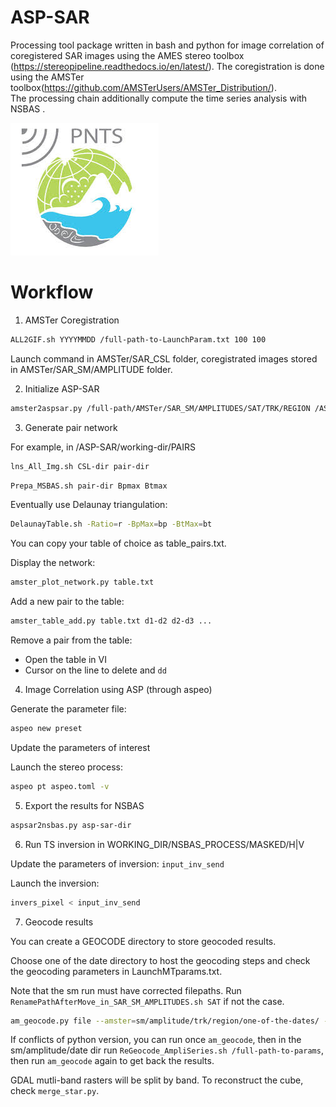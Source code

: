 # ASP-SAR

Processing tool package written in bash and python for image correlation of coregistered SAR images using the AMES stereo toolbox (https://stereopipeline.readthedocs.io/en/latest/). The coregistration is done using the AMSTer toolbox(https://github.com/AMSTerUsers/AMSTer_Distribution/).\
The processing chain additionally compute the time series analysis with NSBAS .

![PNTS logo](logo-pnts.jpg)

# Workflow

1. AMSTer Coregistration

```bash
ALL2GIF.sh YYYYMMDD /full-path-to-LaunchParam.txt 100 100
```

Launch command in AMSTer/SAR_CSL folder, coregistrated images stored in AMSTer/SAR_SM/AMPLITUDE folder.

2. Initialize ASP-SAR

```bash
amster2aspsar.py /full-path/AMSTer/SAR_SM/AMPLITUDES/SAT/TRK/REGION /ASP-SAR/working-dir [--s1]
```

3. Generate pair network

For example, in /ASP-SAR/working-dir/PAIRS

```bash
lns_All_Img.sh CSL-dir pair-dir
```

```bash
Prepa_MSBAS.sh pair-dir Bpmax Btmax
```

Eventually use Delaunay triangulation:

```bash
DelaunayTable.sh -Ratio=r -BpMax=bp -BtMax=bt
```

You can copy your table of choice as table_pairs.txt.

Display the network:
````bash
amster_plot_network.py table.txt
````

Add a new pair to the table:
````bash
amster_table_add.py table.txt d1-d2 d2-d3 ...
````

Remove a pair from the table:

* Open the table in VI
* Cursor on the line to delete and `dd`


4. Image Correlation using ASP (through aspeo)

Generate the parameter file:

```bash
aspeo new preset
```

Update the parameters of interest

Launch the stereo process:

```bash
aspeo pt aspeo.toml -v
```

5. Export the results for NSBAS

```bash
aspsar2nsbas.py asp-sar-dir
```

6. Run TS inversion in WORKING_DIR/NSBAS_PROCESS/MASKED/H|V

Update the parameters of inversion: `input_inv_send`

Launch the inversion:

```bash
invers_pixel < input_inv_send
```

7. Geocode results

You can create a GEOCODE directory to store geocoded results.

Choose one of the date directory to host the geocoding steps and check the geocoding parameters in LaunchMTparams.txt.

Note that the sm run must have corrected filepaths. Run `RenamePathAfterMove_in_SAR_SM_AMPLITUDES.sh SAT` if not the case.

```bash
am_geocode.py file --amster=sm/amplitude/trk/region/one-of-the-dates/ --outdir=../../GEOCODE/[HV]
```

If conflicts of python version, you can run once `am_geocode`, then in the sm/amplitude/date dir run `ReGeocode_AmpliSeries.sh /full-path-to-params`, then run `am_geocode` again to get back the results.

GDAL mutli-band rasters will be split by band. To reconstruct the cube, check `merge_star.py`.
